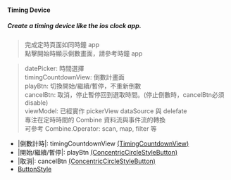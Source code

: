 #### Timing Device   

##### Create a timing device like the ios clock app.

> 完成定時頁面如同時鐘 app     
> 點擊開始時顯示倒數畫面，請參考時鐘 app

> datePicker: 時間選擇   
> timingCountdownView: 倒數計畫面    
> playBtn: 切換開始/繼續/暫停，不重新倒數    
> cancelBtn: 取消，停止暫停回到選取時間。(停止倒數時，cancelBtn必須 disable)    
> viewModel: 已經實作 pickerView dataSource 與 delefate      
> 專注在定時時間的 Combine 資料流與事件流的轉換   
> 可參考 Combine.Operator: scan, map, filter 等   

- |倒數計時|: timingCountdownView [(TimingCountdownView)](https://github.com/woodycatliu/Swift_Combine_Challenge/blob/main/Timer%26Operation/Timer%26Operation/Table%20of%20Contents/Chapter2/View/TimingCountdownView.swift)
- |開始/繼續/暫停|: playBtn [(ConcentricCircleStyleButton)](https://github.com/woodycatliu/Swift_Combine_Challenge/blob/main/Timer%26Operation/Timer%26Operation/Table%20of%20Contents/Chapter2/View/ConcentricCircleStyleButton.swift)
- |取消|: cancelBtn [(ConcentricCircleStyleButton)](https://github.com/woodycatliu/Swift_Combine_Challenge/blob/main/Timer%26Operation/Timer%26Operation/Table%20of%20Contents/Chapter2/View/ConcentricCircleStyleButton.swift)
- [ButtonStyle](https://github.com/woodycatliu/Swift_Combine_Challenge/blob/main/Timer%26Operation/Timer%26Operation/Table%20of%20Contents/Chapter2/Material/TimeDeviceButtonStyle.swift)

